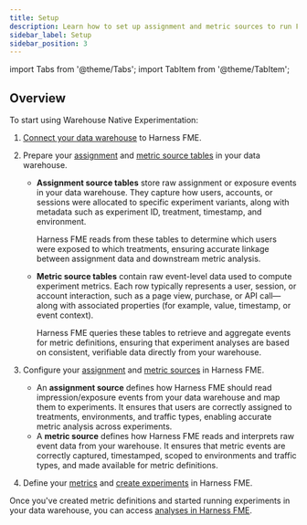 ```yaml
---
title: Setup
description: Learn how to set up assignment and metric sources to run FME experiments in your data warehouse using Warehouse Native.
sidebar_label: Setup
sidebar_position: 3
---
```


import Tabs from '@theme/Tabs';
import TabItem from '@theme/TabItem';

<CTABanner
  buttonText="Request Access"
  title="Warehouse Native is in beta!"
  tagline="Get early access to run Harness FME experiments directly in your data warehouse."
  link="https://developer.harness.io/docs/feature-management-experimentation/fme-support"
  closable={true}
  target="_self"
/>

## Overview

To start using Warehouse Native Experimentation:

1. [Connect your data warehouse](/docs/feature-management-experimentation/warehouse-native/integrations) to Harness FME.
1. Prepare your [assignment](/docs/feature-management-experimentation/warehouse-native/setup/assignment-sources) and [metric source tables](/docs/feature-management-experimentation/warehouse-native/setup/metric-sources) in your data warehouse.

   * **Assignment source tables** store raw assignment or exposure events in your data warehouse. They capture how users, accounts, or sessions were allocated to specific experiment variants, along with metadata such as experiment ID, treatment, timestamp, and environment.
     
     Harness FME reads from these tables to determine which users were exposed to which treatments, ensuring accurate linkage between assignment data and downstream metric analysis.

   * **Metric source tables** contain raw event-level data used to compute experiment metrics. Each row typically represents a user, session, or account interaction, such as a page view, purchase, or API call—along with associated properties (for example, value, timestamp, or event context).

     Harness FME queries these tables to retrieve and aggregate events for metric definitions, ensuring that experiment analyses are based on consistent, verifiable data directly from your warehouse.

1. Configure your [assignment](/docs/feature-management-experimentation/warehouse-native/setup/configure-assignments) and [metric sources](/docs/feature-management-experimentation/warehouse-native/setup/configure-metrics) in Harness FME.

   * An **assignment source** defines how Harness FME should read impression/exposure events from your data warehouse and map them to experiments. It ensures that users are correctly assigned to treatments, environments, and traffic types, enabling accurate metric analysis across experiments.
   * A **metric source** defines how Harness FME reads and interprets raw event data from your warehouse. It ensures that metric events are correctly captured, timestamped, scoped to environments and traffic types, and made available for metric definitions.

1. Define your [metrics](/docs/feature-management-experimentation/warehouse-native/setup/metrics/) and [create experiments](/docs/feature-management-experimentation/warehouse-native/setup/experiments) in Harness FME.

Once you've created metric definitions and started running experiments in your data warehouse, you can access [analyses in Harness FME](/docs/feature-management-experimentation/warehouse-native/experiment-results/). 